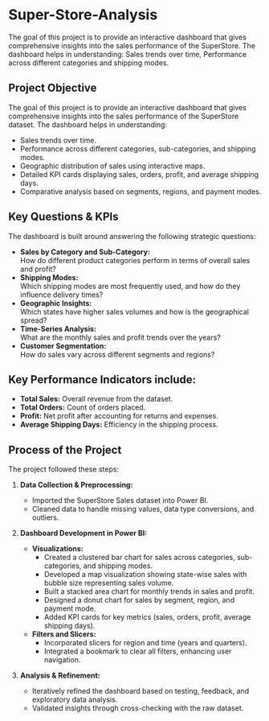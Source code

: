 # Super-Store-Analysis
The goal of this project is to provide an interactive dashboard that gives comprehensive insights into the sales performance of the SuperStore. The dashboard helps in understanding: Sales trends over time, Performance across different categories and shipping modes.


## Project Objective
The goal of this project is to provide an interactive dashboard that gives comprehensive insights into the sales performance of the SuperStore dataset. The dashboard helps in understanding:
- Sales trends over time.
- Performance across different categories, sub-categories, and shipping modes.
- Geographic distribution of sales using interactive maps.
- Detailed KPI cards displaying sales, orders, profit, and average shipping days.
- Comparative analysis based on segments, regions, and payment modes.

## Key Questions & KPIs
The dashboard is built around answering the following strategic questions:
- **Sales by Category and Sub-Category:**  
  How do different product categories perform in terms of overall sales and profit?
- **Shipping Modes:**  
  Which shipping modes are most frequently used, and how do they influence delivery times?
- **Geographic Insights:**  
  Which states have higher sales volumes and how is the geographical spread?
- **Time-Series Analysis:**  
  What are the monthly sales and profit trends over the years?
- **Customer Segmentation:**  
  How do sales vary across different segments and regions?

## Key Performance Indicators include:
- **Total Sales:** Overall revenue from the dataset.
- **Total Orders:** Count of orders placed.
- **Profit:** Net profit after accounting for returns and expenses.
- **Average Shipping Days:** Efficiency in the shipping process.

## Process of the Project
The project followed these steps:

1. **Data Collection & Preprocessing:**  
   - Imported the SuperStore Sales dataset into Power BI.
   - Cleaned data to handle missing values, data type conversions, and outliers.

2. **Dashboard Development in Power BI:**  
   - **Visualizations:**  
     - Created a clustered bar chart for sales across categories, sub-categories, and shipping modes.
     - Developed a map visualization showing state-wise sales with bubble size representing sales volume.
     - Built a stacked area chart for monthly trends in sales and profit.
     - Designed a donut chart for sales by segment, region, and payment mode.
     - Added KPI cards for key metrics (sales, orders, profit, average shipping days).
   - **Filters and Slicers:**  
     - Incorporated slicers for region and time (years and quarters).
     - Integrated a bookmark to clear all filters, enhancing user navigation.
     
3. **Analysis & Refinement:**  
   - Iteratively refined the dashboard based on testing, feedback, and exploratory data analysis.
   - Validated insights through cross-checking with the raw dataset.
